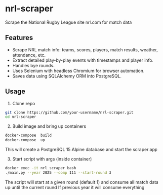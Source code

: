 # nrl-scraper
Scrape the National Rugby League site nrl.com for match data

## Features

- Scrape NRL match info: teams, scores, players, match results, weather, attendance, etc.
- Extract detailed play-by-play events with timestamps and player info.
- Handles bye rounds.
- Uses Selenium with headless Chromium for browser automation.
- Saves data using SQLAlchemy ORM into PostgreSQL.

## Usage

1. Clone repo
```bash
git clone https://github.com/your-username/nrl-scraper.git
cd nrl-scraper
```
2. Build image and bring up containers
```bash
docker-compose  build
docker-compose  up
```
This will create a PostgreSQL 15 Alpine database and start the scraper app

3. Start script with args (inside container)
```bash
docker exec -it nrl_scraper bash
./main.py --year 2025 --comp 111 --start-round 3
```
The script will start at a given round (default 1) and consume all match data up until the current round
If previous year it will consume everything
